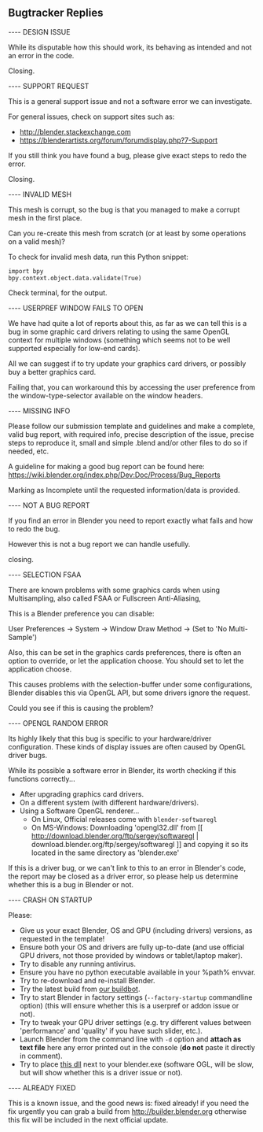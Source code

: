 Bugtracker Replies
------------------

---- DESIGN ISSUE

While its disputable how this should work,
its behaving as intended and not an error in the code.

Closing.

---- SUPPORT REQUEST

This is a general support issue and not a software error we can investigate.

For general issues, check on support sites such as:

- http://blender.stackexchange.com
- https://blenderartists.org/forum/forumdisplay.php?7-Support

If you still think you have found a bug,
please give exact steps to redo the error.

Closing.

---- INVALID MESH

This mesh is corrupt, so the bug is that you managed to make a corrupt mesh in the first place.

Can you re-create this mesh from scratch (or at least by some operations on a valid mesh)?

To check for invalid mesh data, run this Python snippet:

    import bpy
    bpy.context.object.data.validate(True)

Check terminal, for the output.


---- USERPREF WINDOW FAILS TO OPEN

We have had quite a lot of reports about this,
as far as we can tell this is a bug in some graphic card drivers
relating to using the same OpenGL context for multiple windows
(something which seems not to be well supported especially for low-end cards).

All we can suggest if to try update your graphics card drivers,
or possibly buy a better graphics card.

Failing that, you can workaround this by accessing the user preference
from the window-type-selector available on the window headers.

---- MISSING INFO

Please follow our submission template and guidelines and make a complete, valid bug report,
with required info, precise description of the issue, precise steps to reproduce it,
small and simple .blend and/or other files to do so if needed, etc.
     
A guideline for making a good bug report can be found here:
https://wiki.blender.org/index.php/Dev:Doc/Process/Bug_Reports
     
Marking as Incomplete until the requested information/data is provided.

---- NOT A BUG REPORT

If you find an error in Blender you need to report exactly what fails and how to redo the bug.

However this is not a bug report we can handle usefully.

closing.

---- SELECTION FSAA

There are known problems with some graphics cards when using Multisampling,
also called FSAA or Fullscreen Anti-Aliasing,

This is a Blender preference you can disable:

  User Preferences -> System -> Window Draw Method -> (Set to 'No Multi-Sample')

Also, this can be set in the graphics cards preferences,
there is often an option to override, or let the application choose.
You should set to let the application choose.

This causes problems with the selection-buffer under some configurations,
Blender disables this via OpenGL API, but some drivers ignore the request.

Could you see if this is causing the problem?


---- OPENGL RANDOM ERROR

Its highly likely that this bug is specific to your hardware/driver configuration.
These kinds of display issues are often caused by OpenGL driver bugs.

While its possible a software error in Blender, its worth checking if this functions correctly...

- After upgrading graphics card drivers.
- On a different system (with different hardware/drivers).
- Using a Software OpenGL renderer...
  - On Linux, Official releases come with `blender-softwaregl`
  - On MS-Windows: Downloading 'opengl32.dll' from [[ http://download.blender.org/ftp/sergey/softwaregl | download.blender.org/ftp/sergey/softwaregl ]] and copying it so its located in the same directory as 'blender.exe'

If this is a driver bug, or we can't link to this to an error in Blender's code, the report may be closed as a driver error,
so please help us determine whether this is a bug in Blender or not.


---- CRASH ON STARTUP

Please:
* Give us your exact Blender, OS and GPU (including drivers) versions, as requested in the template!
* Ensure both your OS and drivers are fully up-to-date (and use official GPU drivers, not those provided by windows or tablet/laptop maker).
* Try to disable any running antivirus.
* Ensure you have no python executable available in your %path% envvar.
* Try to re-download and re-install Blender.
* Try the latest build from [our buildbot](https://builder.blender.org/download).
* Try to start Blender in factory settings (`--factory-startup` commandline option) (this will ensure whether this is a userpref or addon issue or not).
* Try to tweak your GPU driver settings (e.g. try different values between 'performance' and 'quality' if you have such slider, etc.).
* Launch Blender from the command line with `-d` option and **attach as text file** here any error printed out in the console (**do not** paste it directly in comment).
* Try to place [this dll](http://download.blender.org/ftp/sergey/softwaregl/win64/opengl32.dll) next to your blender.exe (software OGL, will be slow, but will show whether this is a driver issue or not).

---- ALREADY FIXED

This is a known issue, and the good news is: fixed already! if you need the fix urgently you can grab a build from http://builder.blender.org otherwise this fix will be included in the next official update.
